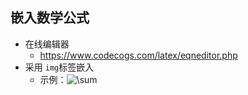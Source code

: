 ## 嵌入数学公式
- 在线编辑器
	- https://www.codecogs.com/latex/eqneditor.php
- 采用 `img`标签嵌入
	-  示例：<img src="https://latex.codecogs.com/gif.latex?\sum" title="\sum" />